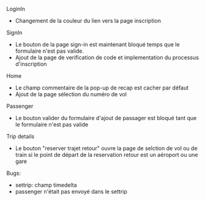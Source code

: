 LoginIn
- Changement de la couleur du lien vers la page inscription

SignIn
- Le bouton de la page sign-in est maintenant bloqué temps que le formulaire n'est pas valide.
- Ajout de la page de verification de code et implementation du processus d'inscription

Home
- Le champ commentaire de la pop-up de recap est cacher par défaut
- Ajout de la page sélection du numéro de vol

Passenger
- Le bouton valider du formulaire d'ajout de passager est bloqué tant que le formulaire n'est pas valide

Trip details
- Le bouton "reserver trajet retour" ouvre la page de selction de vol ou de train si le point de départ de la reservation retour est un aéroport ou une gare

Bugs:
- settrip: champ timedelta
- passenger n'était pas envoyé dans le settrip